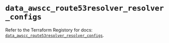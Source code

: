 # `data_awscc_route53resolver_resolver_configs`

Refer to the Terraform Registory for docs: [`data_awscc_route53resolver_resolver_configs`](https://registry.terraform.io/providers/hashicorp/awscc/0.70.0/docs/data-sources/route53resolver_resolver_configs).
